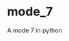 # mode_7

<!--
#groups
Rendering

#languages
Python

#frames and libs
OpenGL
Pygame

-->

A mode 7 in python
